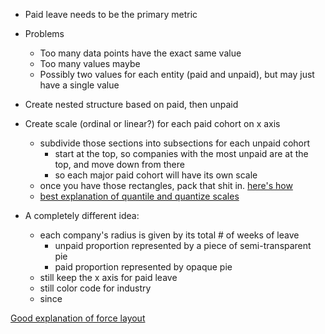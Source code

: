 * Paid leave needs to be the primary metric
* Problems
  * Too many data points have the exact same value
  * Too many values maybe
  * Possibly two values for each entity (paid and unpaid), but may just have a single value

* Create nested structure based on paid, then unpaid
* Create scale (ordinal or linear?) for each paid cohort on x axis
  * subdivide those sections into subsections for each unpaid cohort
    * start at the top, so companies with the most unpaid are at the top, and move down from there
    * so each major paid cohort will have its own scale
  * once you have those rectangles, pack that shit in.  [here's how](http://bl.ocks.org/seliopou/4127259)
  * [best explanation of quantile and quantize scales](http://www.jeromecukier.net/blog/2011/08/11/d3-scales-and-color/)

* A completely different idea:
  * each company's radius is given by its total # of weeks of leave
    * unpaid proportion represented by a piece of semi-transparent pie
    * paid proportion represented by opaque pie
  * still keep the x axis for paid leave
  * still color code for industry
  * since


[Good explanation of force layout](http://bl.ocks.org/sathomas/11550728)
